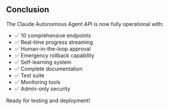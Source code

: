 ## Conclusion

The Claude Autonomous Agent API is now fully operational with:

- ✅ 10 comprehensive endpoints
- ✅ Real-time progress streaming
- ✅ Human-in-the-loop approval
- ✅ Emergency rollback capability
- ✅ Self-learning system
- ✅ Complete documentation
- ✅ Test suite
- ✅ Monitoring tools
- ✅ Admin-only security

Ready for testing and deployment!
